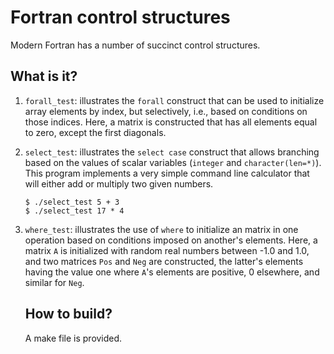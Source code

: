 Fortran control structures
==========================

Modern Fortran has a number of succinct control structures.

What is it?
-----------
1. `forall_test`: illustrates the `forall` construct that can be used
   to initialize array elements by index, but selectively, i.e., based
   on conditions on those indices.  Here, a matrix is constructed that
   has all elements equal to zero, except the first diagonals.
2. `select_test`: illustrates the `select case` construct that allows
   branching based on the values of scalar variables (`integer` and
   `character(len=*)`).  This program implements a very simple command
   line calculator that will either add or multiply two given numbers.
   ```
   $ ./select_test 5 + 3
   $ ./select_test 17 * 4
   ```
3. `where_test`: illustrates the use of `where` to initialize an matrix
   in one operation based on conditions imposed on another's elements.
   Here, a matrix `A` is initialized with random real numbers between
   -1.0 and 1.0, and two matrices `Pos` and `Neg` are constructed, the
   latter's elements having the value one where `A`'s elements are
   positive, 0 elsewhere, and similar for `Neg`.

   How to build?
   -------------
   A make file is provided.

